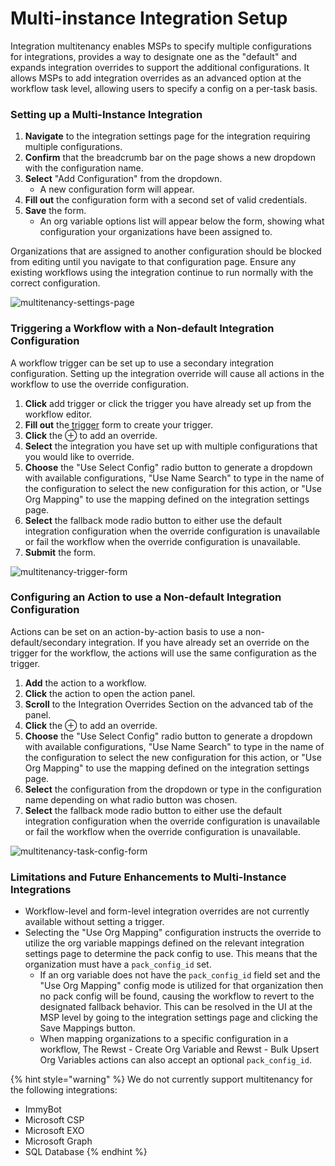 # Multi-instance Integration Setup

Integration multitenancy enables MSPs to specify multiple configurations for integrations, provides a way to designate one as the "default" and expands integration overrides to support the additional configurations. It allows MSPs to add integration overrides as an advanced option at the workflow task level, allowing users to specify a config on a per-task basis.

### Setting up a Multi-Instance Integration

1. **Navigate** to the integration settings page for the integration requiring multiple configurations.
2. **Confirm** that the breadcrumb bar on the page shows a new dropdown with the configuration name.
3. **Select** "Add Configuration" from the dropdown.
   * A new configuration form will appear.
4. **Fill out** the configuration form with a second set of valid credentials.
5. **Save** the form.
   * An org variable options list will appear below the form, showing what configuration your organizations have been assigned to.

Organizations that are assigned to another configuration should be blocked from editing until you navigate to that configuration page. Ensure any existing workflows using the integration continue to run normally with the correct configuration.

![multitenancy-settings-page](https://user-images.githubusercontent.com/22626085/223552134-beb79f3c-4850-4826-acc3-cb24e5740ff2.gif)

### Triggering a Workflow with a Non-default Integration Configuration

A workflow trigger can be set up to use a secondary integration configuration. Setting up the integration override will cause all actions in the workflow to use the override configuration.

1. **Click** add trigger or click the trigger you have already set up from the workflow editor.
2. **Fill out** the [trigger](../../../triggers/intro-to-triggers.md) form to create your trigger.
3. **Click** the ⊕ to add an override.
4. **Select** the integration you have set up with multiple configurations that you would like to override.
5. **Choose** the "Use Select Config" radio button to generate a dropdown with available configurations, "Use Name Search" to type in the name of the configuration to select the new configuration for this action, or "Use Org Mapping" to use the mapping defined on the integration settings page.
6. **Select** the fallback mode radio button to either use the default integration configuration when the override configuration is unavailable or fail the workflow when the override configuration is unavailable.
7. **Submit** the form.

![multitenancy-trigger-form](https://user-images.githubusercontent.com/22626085/223553923-558f8e2c-f73f-4a6d-995c-3bdfbaa3bb47.gif)

### Configuring an Action to use a Non-default Integration Configuration

Actions can be set on an action-by-action basis to use a non-default/secondary integration. If you have already set an override on the trigger for the workflow, the actions will use the same configuration as the trigger.

1. **Add** the action to a workflow.
2. **Click** the action to open the action panel.
3. **Scroll** to the Integration Overrides Section on the advanced tab of the panel.
4. **Click** the ⊕ to add an override.
5. **Choose** the "Use Select Config" radio button to generate a dropdown with available configurations, "Use Name Search" to type in the name of the configuration to select the new configuration for this action, or "Use Org Mapping" to use the mapping defined on the integration settings page.
6. **Select** the configuration from the dropdown or type in the configuration name depending on what radio button was chosen.
7. **Select** the fallback mode radio button to either use the default integration configuration when the override configuration is unavailable or fail the workflow when the override configuration is unavailable.

![multitenancy-task-config-form](https://user-images.githubusercontent.com/22626085/223554540-427c55e4-8d87-4576-980e-2cc1c853a7da.gif)

### Limitations and Future Enhancements to Multi-Instance Integrations

* Workflow-level and form-level integration overrides are not currently available without setting a trigger.
* Selecting the "Use Org Mapping" configuration instructs the override to utilize the org variable mappings defined on the relevant integration settings page to determine the pack config to use. This means that the organization must have a `pack_config_id` set.
  * If an org variable does not have the `pack_config_id` field set and the "Use Org Mapping" config mode is utilized for that organization then no pack config will be found, causing the workflow to revert to the designated fallback behavior. This can be resolved in the UI at the MSP level by going to the integration settings page and clicking the Save Mappings button.
  * When mapping organizations to a specific configuration in a workflow, The Rewst - Create Org Variable and Rewst - Bulk Upsert Org Variables actions can also accept an optional `pack_config_id`.

{% hint style="warning" %}
We do not currently support multitenancy for the following integrations:

* ImmyBot
* Microsoft CSP
* Microsoft EXO
* Microsoft Graph
* SQL Database
{% endhint %}
